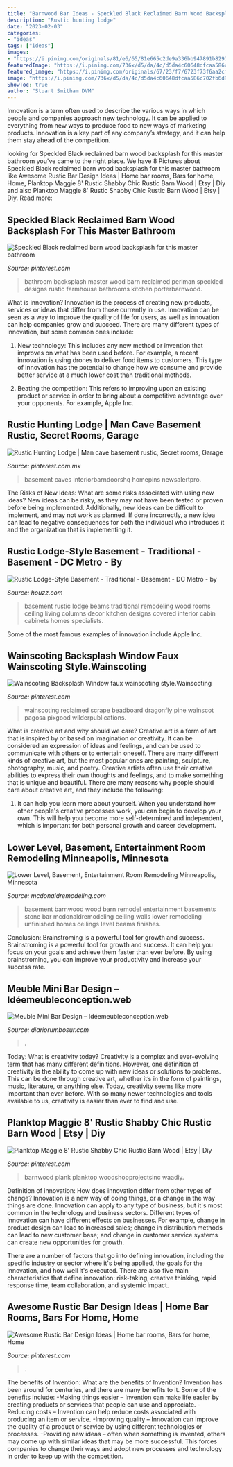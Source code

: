 ```yaml
---
title: "Barnwood Bar Ideas - Speckled Black Reclaimed Barn Wood Backsplash For This Master Bathroom"
description: "Rustic hunting lodge"
date: "2023-02-03"
categories:
- "ideas"
tags: ["ideas"]
images:
- "https://i.pinimg.com/originals/81/e6/65/81e665c2de9a336bb947891b8297455e.jpg"
featuredImage: "https://i.pinimg.com/736x/d5/da/4c/d5da4c60648dfcaa586c702fb6d9af2b.jpg"
featured_image: "https://i.pinimg.com/originals/67/23/f7/6723f73f6aa2cf8302c1e51b940bfbad.jpg"
image: "https://i.pinimg.com/736x/d5/da/4c/d5da4c60648dfcaa586c702fb6d9af2b.jpg"
ShowToc: true
author: "Stuart Smitham DVM"
---
```



Innovation is a term often used to describe the various ways in which people and companies approach new technology. It can be applied to everything from new ways to produce food to new ways of marketing products. Innovation is a key part of any company’s strategy, and it can help them stay ahead of the competition.

	

		
looking for Speckled Black reclaimed barn wood backsplash for this master bathroom you've came to the right place. We have 8 Pictures about Speckled Black reclaimed barn wood backsplash for this master bathroom like Awesome Rustic Bar Design Ideas | Home bar rooms, Bars for home, Home, Planktop Maggie 8&#039; Rustic Shabby Chic Rustic Barn Wood | Etsy | Diy and also Planktop Maggie 8&#039; Rustic Shabby Chic Rustic Barn Wood | Etsy | Diy. Read more:
		
    
## Speckled Black Reclaimed Barn Wood Backsplash For This Master Bathroom

<img loading=lazy src="https://i.pinimg.com/originals/67/23/f7/6723f73f6aa2cf8302c1e51b940bfbad.jpg" onerror="this.onerror=null;this.src='https://tse3.mm.bing.net/th?id=OIP.22kljMdxJf1e3-jNUpXG_AHaLG&amp;pid=15.1';" alt="Speckled Black reclaimed barn wood backsplash for this master bathroom">

_Source: pinterest.com_

>bathroom backsplash master wood barn reclaimed perlman speckled designs rustic farmhouse bathrooms kitchen porterbarnwood. 

	

What is innovation?
Innovation is the process of creating new products, services or ideas that differ from those currently in use. Innovation can be seen as a way to improve the quality of life for users, as well as innovation can help companies grow and succeed. There are many different types of innovation, but some common ones include:
1. New technology: This includes any new method or invention that improves on what has been used before. For example, a recent innovation is using drones to deliver food items to customers. This type of innovation has the potential to change how we consume and provide better service at a much lower cost than traditional methods.

2. Beating the competition: This refers to improving upon an existing product or service in order to bring about a competitive advantage over your opponents. For example, Apple Inc.

    
## Rustic Hunting Lodge | Man Cave Basement Rustic, Secret Rooms, Garage

<img loading=lazy src="https://i.pinimg.com/originals/81/e6/65/81e665c2de9a336bb947891b8297455e.jpg" onerror="this.onerror=null;this.src='https://tse4.mm.bing.net/th?id=OIP.6bTnuqKB32SngS2_uxXmdwHaLH&amp;pid=15.1';" alt="Rustic Hunting Lodge | Man cave basement rustic, Secret rooms, Garage">

_Source: pinterest.com.mx_

>basement caves interiorbarndoorshq homepins newsalertpro. 

	

The Risks of New Ideas: What are some risks associated with using new ideas?
New ideas can be risky, as they may not have been tested or proven before being implemented. Additionally, new ideas can be difficult to implement, and may not work as planned. If done incorrectly, a new idea can lead to negative consequences for both the individual who introduces it and the organization that is implementing it.

    
## Rustic Lodge-Style Basement - Traditional - Basement - DC Metro - By

<img loading=lazy src="https://st.hzcdn.com/simgs/0041c804014b273a_4-9746/traditional-basement.jpg" onerror="this.onerror=null;this.src='https://tse4.mm.bing.net/th?id=OIP.N7HEd0iIuIIcrX425gJThwHaE7&amp;pid=15.1';" alt="Rustic Lodge-Style Basement - Traditional - Basement - DC Metro - by">

_Source: houzz.com_

>basement rustic lodge beams traditional remodeling wood rooms ceiling living columns decor kitchen designs covered interior cabin cabinets homes specialists. 

	

Some of the most famous examples of innovation include Apple Inc.

    
## Wainscoting Backsplash Window Faux Wainscoting Style.Wainscoting

<img loading=lazy src="https://i.pinimg.com/736x/d5/da/4c/d5da4c60648dfcaa586c702fb6d9af2b.jpg" onerror="this.onerror=null;this.src='https://tse4.mm.bing.net/th?id=OIP.cS_n8IJXX1dJem53I4oepwHaE8&amp;pid=15.1';" alt="Wainscoting Backsplash Window faux wainscoting style.Wainscoting">

_Source: pinterest.com_

>wainscoting reclaimed scrape beadboard dragonfly pine wainscot pagosa pixgood wilderpublications. 

	

What is creative art and why should we care?
Creative art is a form of art that is inspired by or based on imagination or creativity. It can be considered an expression of ideas and feelings, and can be used to communicate with others or to entertain oneself. There are many different kinds of creative art, but the most popular ones are painting, sculpture, photography, music, and poetry. Creative artists often use their creative abilities to express their own thoughts and feelings, and to make something that is unique and beautiful. There are many reasons why people should care about creative art, and they include the following: 
1) It can help you learn more about yourself. When you understand how other people's creative processes work, you can begin to develop your own. This will help you become more self-determined and independent, which is important for both personal growth and career development.

    
## Lower Level, Basement, Entertainment Room Remodeling Minneapolis, Minnesota

<img loading=lazy src="http://www.mcdonaldremodeling.com/wp-content/uploads/2011/12/IMG_9378.jpg" onerror="this.onerror=null;this.src='https://tse1.mm.bing.net/th?id=OIP.4HM1u3A7j9tRe7SwGng3YAHaE7&amp;pid=15.1';" alt="Lower Level, Basement, Entertainment Room Remodeling Minneapolis, Minnesota">

_Source: mcdonaldremodeling.com_

>basement barnwood wood barn remodel entertainment basements stone bar mcdonaldremodeling ceiling walls lower remodeling unfinished homes ceilings level beams finishes. 

	

Conclusion: Brainstroming is a powerful tool for growth and success.
Brainstroming is a powerful tool for growth and success. It can help you focus on your goals and achieve them faster than ever before. By using brainstroming, you can improve your productivity and increase your success rate.

    
## Meuble Mini Bar Design – Idéemeubleconception.web

<img loading=lazy src="https://i.pinimg.com/originals/d2/c8/66/d2c86665872e66db4cfcc078bb3f5e27.jpg" onerror="this.onerror=null;this.src='https://tse2.mm.bing.net/th?id=OIP._lH6-ZOfh8R7E1AWA52njwHaLH&amp;pid=15.1';" alt="Meuble Mini Bar Design – Idéemeubleconception.web">

_Source: diariorumbosur.com_

>. 

	

Today: What is creativity today?
Creativity is a complex and ever-evolving term that has many different definitions. However, one definition of creativity is the ability to come up with new ideas or solutions to problems. This can be done through creative art, whether it’s in the form of paintings, music, literature, or anything else. Today, creativity seems like more important than ever before. With so many newer technologies and tools available to us, creativity is easier than ever to find and use.

    
## Planktop Maggie 8&#039; Rustic Shabby Chic Rustic Barn Wood | Etsy | Diy

<img loading=lazy src="https://i.pinimg.com/736x/30/e4/8d/30e48dec7f6fced70ade6de3f5abc8a7.jpg" onerror="this.onerror=null;this.src='https://tse4.mm.bing.net/th?id=OIP.PHo-eUE_gXVuNBtFA6-hUAHaFj&amp;pid=15.1';" alt="Planktop Maggie 8&#039; Rustic Shabby Chic Rustic Barn Wood | Etsy | Diy">

_Source: pinterest.com_

>barnwood plank planktop woodshopprojectsinc waadiy. 

	

Definition of innovation: How does innovation differ from other types of change?
Innovation is a new way of doing things, or a change in the way things are done. Innovation can apply to any type of business, but it's most common in the technology and business sectors.
Different types of innovation can have different effects on businesses. For example, change in product design can lead to increased sales; change in distribution methods can lead to new customer base; and change in customer service systems can create new opportunities for growth.

There are a number of factors that go into defining innovation, including the specific industry or sector where it's being applied, the goals for the innovation, and how well it's executed. There are also five main characteristics that define innovation: risk-taking, creative thinking, rapid response time, team collaboration, and systemic impact.

    
## Awesome Rustic Bar Design Ideas | Home Bar Rooms, Bars For Home, Home

<img loading=lazy src="https://i.pinimg.com/originals/ab/a0/ea/aba0ea638fe928a7d882260d66124357.jpg" onerror="this.onerror=null;this.src='https://tse3.mm.bing.net/th?id=OIP.-K2jR7AbXcf6sVkGwDTDVgHaI_&amp;pid=15.1';" alt="Awesome Rustic Bar Design Ideas | Home bar rooms, Bars for home, Home">

_Source: pinterest.com_

>. 

	

The benefits of Invention: What are the benefits of Invention?
Invention has been around for centuries, and there are many benefits to it. Some of the benefits include: 
-Making things easier – Invention can make life easier by creating products or services that people can use and appreciate. 
-Reducing costs – Invention can help reduce costs associated with producing an item or service. 
-Improving quality – Innovation can improve the quality of a product or service by using different technologies or processes. 
-Providing new ideas – often when something is invented, others may come up with similar ideas that may be more successful. This forces companies to change their ways and adopt new processes and technology in order to keep up with the competition.

